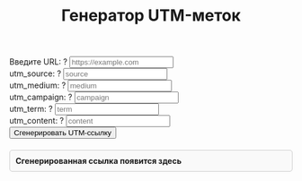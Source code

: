 ﻿---
title: Генератор UTM-меток
---


<div class="utm-generator">
  <form id="utm-generator">
    <div class="input-group">
      <label for="url">Введите URL: 
        <span class="tooltip" title="Полный адрес страницы, на которую будет вести ссылка.">?</span>
      </label>
      <input type="text" id="url" placeholder="https://example.com" required>
    </div>
    <div class="input-group">
      <label for="utm_source">utm_source: 
        <span class="tooltip" title="Источник трафика (например, google, newsletter).">?</span>
      </label>
      <input type="text" id="utm_source" placeholder="source" required>
    </div>
    <div class="input-group">
      <label for="utm_medium">utm_medium: 
        <span class="tooltip" title="Тип трафика (например, cpc, email).">?</span>
      </label>
      <input type="text" id="utm_medium" placeholder="medium" required>
    </div>
    <div class="input-group">
      <label for="utm_campaign">utm_campaign: 
        <span class="tooltip" title="Название кампании для отслеживания.">?</span>
      </label>
      <input type="text" id="utm_campaign" placeholder="campaign" required>
    </div>
    <div class="input-group">
      <label for="utm_term">utm_term: 
        <span class="tooltip" title="Ключевые слова для платных поисковых объявлений.">?</span>
      </label>
      <input type="text" id="utm_term" placeholder="term">
    </div>
    <div class="input-group">
      <label for="utm_content">utm_content: 
        <span class="tooltip" title="Используется для различия похожих объявлений.">?</span>
      </label>
      <input type="text" id="utm_content" placeholder="content">
    </div>
    <button type="submit">Сгенерировать UTM-ссылку</button>
  </form>
  
  <!-- Блок для вывода сгенерированной ссылки -->
  <div id="generated-link" style="margin-top: 20px; padding: 10px; border: 1px solid #ccc; border-radius: 5px; background-color: #f9f9f9;">
    <strong>Сгенерированная ссылка появится здесь</strong>
  </div>
</div>


<script>
  document.getElementById('utm-generator').addEventListener('submit', function(e) {
    e.preventDefault(); // Предотвращаем стандартное поведение формы
    
    // Получаем значения из полей
    const url = document.getElementById('url').value;
    const utmSource = document.getElementById('utm_source').value;
    const utmMedium = document.getElementById('utm_medium').value;
    const utmCampaign = document.getElementById('utm_campaign').value;
    const utmTerm = document.getElementById('utm_term').value;
    const utmContent = document.getElementById('utm_content').value;


    // Проверяем, что обязательные поля заполнены
    if (!url || !utmSource || !utmMedium || !utmCampaign) {
      alert('Пожалуйста, заполните все обязательные поля!');
      return;
    }


    // Формируем UTM-ссылку
    let utmLink = `${url}?utm_source=${encodeURIComponent(utmSource)}&utm_medium=${encodeURIComponent(utmMedium)}&utm_campaign=${encodeURIComponent(utmCampaign)}`;
    
    if (utmTerm) {
      utmLink += `&utm_term=${encodeURIComponent(utmTerm)}`;
    }
    
    if (utmContent) {
      utmLink += `&utm_content=${encodeURIComponent(utmContent)}`;
    }


    // Выводим сгенерированную ссылку в блок #generated-link
    document.getElementById('generated-link').innerHTML = `<strong>Сгенерированная ссылка:</strong><br><textarea id="generated-link-text" style="width: 100%; height: 100px; padding: 10px; border: 1px solid #ccc; border-radius: 5px;" readonly>${utmLink}</textarea>`;
  });
</script>